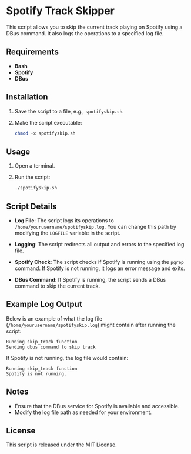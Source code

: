

# Spotify Track Skipper

This script allows you to skip the current track playing on Spotify using a DBus command. It also logs the operations to a specified log file.

## Requirements

- **Bash**
- **Spotify**
- **DBus**

## Installation

1. Save the script to a file, e.g., `spotifyskip.sh`.
2. Make the script executable:

   ```bash
   chmod +x spotifyskip.sh
   ```

## Usage

1. Open a terminal.
2. Run the script:

   ```bash
   ./spotifyskip.sh
   ```

## Script Details

- **Log File**: The script logs its operations to `/home/yourusername/spotifyskip.log`. You can change this path by modifying the `LOGFILE` variable in the script.

- **Logging**: The script redirects all output and errors to the specified log file.

- **Spotify Check**: The script checks if Spotify is running using the `pgrep` command. If Spotify is not running, it logs an error message and exits.

- **DBus Command**: If Spotify is running, the script sends a DBus command to skip the current track.

## Example Log Output

Below is an example of what the log file (`/home/yourusername/spotifyskip.log`) might contain after running the script:

```
Running skip_track function
Sending dbus command to skip track
```

If Spotify is not running, the log file would contain:

```
Running skip_track function
Spotify is not running.
```

## Notes

- Ensure that the DBus service for Spotify is available and accessible.
- Modify the log file path as needed for your environment.

## License

This script is released under the MIT License.

